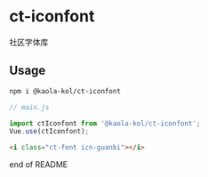 # ct-iconfont

社区字体库

<!-- STORY -->

## Usage

```bash
npm i @kaola-kol/ct-iconfont
```

```js
// main.js

import ctIconfont from '@kaola-kol/ct-iconfont';
Vue.use(ctIconfont);
```

```html
<i class="ct-font icn-guanbi"></i>
```

end of README
